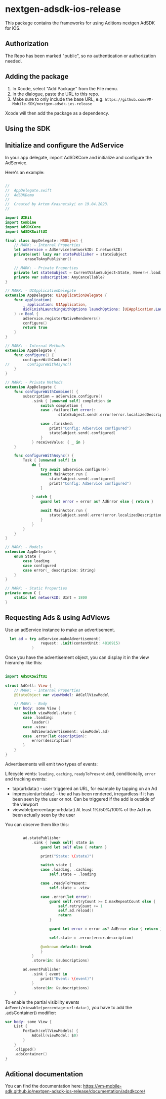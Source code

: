 # nextgen-adsdk-ios-release
This package contains the frameworks for using Aditions nextgen AdSDK for iOS.

## Authorization

The Repo has been marked "public", so no authentication or authorization needed.

## Adding the package

1. In Xcode, select "Add Package" from the File menu. 
1. In the dialogue, paste the URL to this repo. 
1. Make sure to only include the base URL, e.g. `https://github.com/VM-Mobile-SDK/nextgen-adsdk-ios-release`
	
Xcode will then add the package as a dependency.

## Using the SDK

## Initialize and configure the AdService

In your app delegate, import AdSDKCore and initialize and configure the AdService.

Here's an example:

```swift

//
//  AppDelegate.swift
//  AdSDKDemo
//
//  Created by Artem Kvasnetskyi on 19.04.2023.
//

import UIKit
import Combine
import AdSDKCore
import AdSDKSwiftUI

final class AppDelegate: NSObject {
    // MARK: - Internal Properties
    let adService = AdService(networkID: C.networkID)
    private(set) lazy var statePublisher = stateSubject
        .eraseToAnyPublisher()

    // MARK: - Private Properties
    private let stateSubject = CurrentValueSubject<State, Never>(.loading)
    private var subscription: AnyCancellable?
}

// MARK: - UIApplicationDelegate
extension AppDelegate: UIApplicationDelegate {
    func application(
        _ application: UIApplication,
        didFinishLaunchingWithOptions launchOptions: [UIApplication.LaunchOptionsKey: Any]? = nil
    ) -> Bool {
        adService.registerNativeRenderers()
        configure()
        return true
    }
}

// MARK: - Internal Methods
extension AppDelegate {
    func configure() {
        configureWithCombine()
//        configureWithAsync()
    }
}

// MARK: - Private Methods
extension AppDelegate {
    func configureWithCombine() {
        subscription = adService.configure()
            .sink { [unowned self] completion in
                switch completion {
                case .failure(let error):
						stateSubject.send(.error(error.localizedDescription))

                case .finished:
                    print("Config: AdService configured")
                    stateSubject.send(.configured)
                }
            } receiveValue: { _ in }
    }

    func configureWithAsync() {
        Task { [unowned self] in
            do {
                try await adService.configure()
                await MainActor.run {
                    stateSubject.send(.configured)
                    print("Config: AdService configured")
                }

            } catch {
                guard let error = error as? AdError else { return }

                await MainActor.run {
					stateSubject.send(.error(error.localizedDescription))
                }
            }
        }
    }
}

// MARK: - Models
extension AppDelegate {
    enum State {
        case loading
        case configured
        case error(_ description: String)
    }
}

// MARK: - Static Properties
private enum C {
    static let networkID: UInt = 1800
}
```

## Requesting Ads & using AdViews

Use an adService instance to make an advertisement.

```swift
  let ad = try adService.makeAdvertisement(
                request: .init(contentUnit: 4810915)
            )

```

Once you have the advertisement object, you can display it in the view hierarchy like this:

```swift
 
import AdSDKSwiftUI
 
struct AdCell: View {
    // MARK: - Internal Properties
    @StateObject var viewModel: AdCellViewModel

    // MARK: - Body
    var body: some View {
        switch viewModel.state {
        case .loading:
            loader()
        case .view:
            AdView(advertisement: viewModel.ad)
        case .error(let description):
            error(description)
        }
    }
}

```

Advertisements will emit two types of events:

Lifecycle vents: `loading`, `caching`, `readyToPresent` and, conditionally, `error`
and tracking events: 

* tap(url:data:) - user triggered an URL, for example by tapping on an Ad
* impression(url:data:) - the ad has been rendered, irregardless if it has been seen by the user or not. Can be triggered if the add is outside of the viewport
* viewable(percentage:url:data:) At least 1%/50%/100% of the Ad has been actually seen by the user


You can observe them like this:

```swift

        ad.statePublisher
            .sink { [weak self] state in
                guard let self else { return }

                print("State: \(state)")

                switch state {
                case .loading, .caching:
                    self.state = .loading

                case .readyToPresent:
                    self.state = .view

                case .error(let error):
                    guard self.retryCount >= C.maxRepeatCount else {
                        self.retryCount += 1
                        self.ad.reload()
                        return
                    }

                    guard let error = error as? AdError else { return }

                    self.state = .error(error.description)

                @unknown default: break
                }
            }
            .store(in: &subscriptions)

        ad.eventPublisher
            .sink { event in
                print("Event: \(event)")
            }
            .store(in: &subscriptions)
    }

```

To enable the partial visibility events  ``AdEvent/viewable(percentage:url:data:)``, you have to add the .adsContainer() modifier:

```swift
var body: some View {
	List {
		ForEach(cellViewModels) {
			AdCell(viewModel: $0)
		}
	}
	.clipped()
	.adsContainer()
}
```
## Aditional documentation

You can find the documentation here: https://vm-mobile-sdk.github.io/nextgen-adsdk-ios-release/documentation/adsdkcore/




